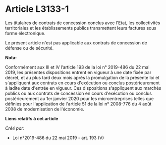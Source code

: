 # Article L3133-1

Les titulaires de contrats de concession conclus avec l'Etat, les collectivités territoriales et les établissements publics
transmettent leurs factures sous forme électronique.

Le présent article n'est pas applicable aux contrats de concession de défense ou de sécurité.

**Nota:**

Conformément aux III et IV l’article 193 de la loi n° 2019-486 du 22 mai 2019, les présentes dispositions entrent en vigueur
à une date fixée par décret, et au plus tard deux mois après la promulgation de la présente loi et s'appliquent aux contrats
en cours d'exécution ou conclus postérieurement à ladite date d'entrée en vigueur. Ces dispositions s'appliquent aux marchés
publics ou aux contrats de concession en cours d'exécution ou conclus postérieurement au 1er janvier 2020 pour les
microentreprises telles que définies pour l'application de l'article 51 de la loi n° 2008-776 du 4 août 2008 de modernisation
de l'économie.

**Liens relatifs à cet article**

_Créé par_:

  - Loi n°2019-486 du 22 mai 2019 - art. 193 (V)
